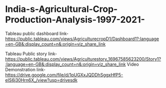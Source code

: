 # India-s-Agricultural-Crop-Production-Analysis-1997-2021-


Tableau public dashboard link-https://public.tableau.com/views/AgriculturecropD1/Dashboard1?:language=en-GB&:display_count=n&:origin=viz_share_link

Tableau Public story link-https://public.tableau.com/views/Agriculturestory_16967585623200/Story1?:language=en-GB&:display_count=n&:origin=viz_share_link
Video Demonstration link- https://drive.google.com/file/d/1pUGXxJQDDhSggxHfP5-eIS6j30Hrn6X_/view?usp=drivesdk
